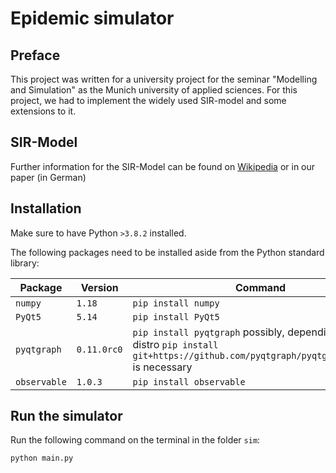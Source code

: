 # Epidemic simulator

## Preface
This project was written for a university project for the seminar "Modelling and Simulation" as the Munich university of applied sciences.
For this project, we had to implement the widely used SIR-model and some extensions to it.

## SIR-Model 
Further information for the SIR-Model can be found on [Wikipedia](https://en.wikipedia.org/wiki/Compartmental_models_in_epidemiology#The_SIR_model) or in our paper (in German)

## Installation

Make sure to have Python `>3.8.2` installed.

The following packages need to be installed aside from the Python standard library:

| Package | Version | Command |
| --- | --- | --- |
| `numpy` | `1.18` | `pip install numpy` |
| `PyQt5` | `5.14` | `pip install PyQt5` |
| `pyqtgraph` | `0.11.0rc0` | `pip install pyqtgraph` possibly, depending on the distro `pip install git+https://github.com/pyqtgraph/pyqtgraph@develop` is necessary |
| `observable` | `1.0.3` | `pip install observable` |

## Run the simulator

Run the following command on the terminal in the folder `sim`:

```bash
python main.py
```
